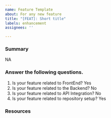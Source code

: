 ```yaml
---
name: Feature Template
about: For any new feature
title: "[FEAT]: Short title"
labels: enhancement
assignees: ''

---
```


### Summary
NA

### Answer the following questions.
1. Is your feature related to FrontEnd? Yes
2. Is your feature related to the Backend? No
3. Is your feature related to API Integration? No
4. Is your feature related to repository setup? Yes

### Resources
